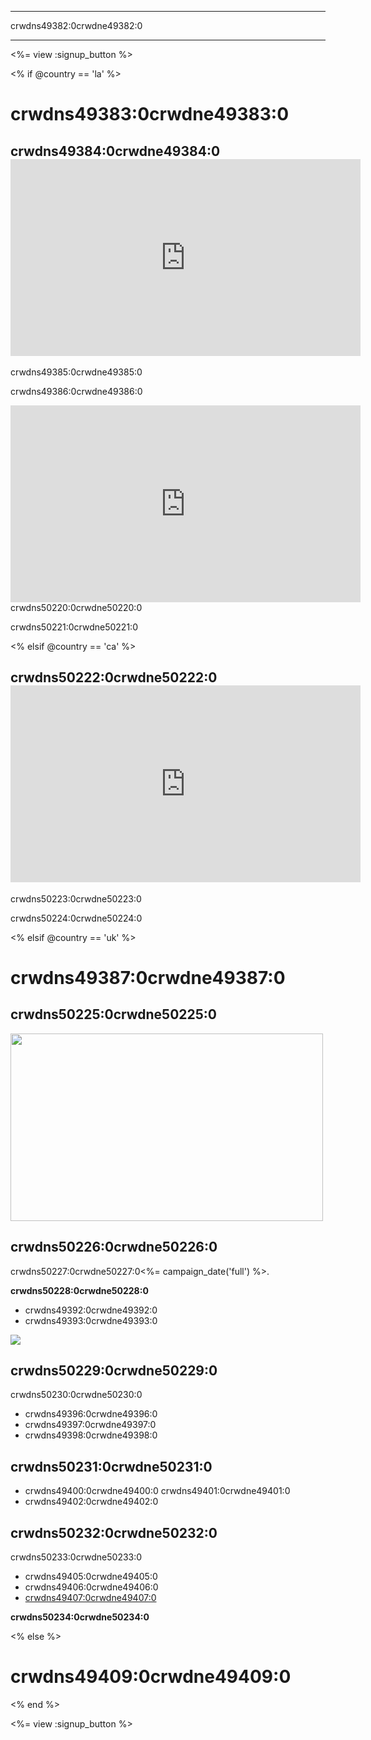 * * *

crwdns49382:0crwdne49382:0

* * *

<%= view :signup_button %>

<% if @country == 'la' %>

# crwdns49383:0crwdne49383:0

## crwdns49384:0crwdne49384:0 <iframe width="560" height="315" src="https://www.youtube.com/embed/HrBh2165KjE" frameborder="0" allowfullscreen></iframe>
crwdns49385:0crwdne49385:0

crwdns49386:0crwdne49386:0

  
 <iframe width="560" height="315" src="https://www.youtube.com/embed/_vq6Wpb-WyQ" frameborder="0" allowfullscreen></iframe>
crwdns50220:0crwdne50220:0

crwdns50221:0crwdne50221:0

<% elsif @country == 'ca' %>

## crwdns50222:0crwdne50222:0 <iframe width="560" height="315" src="https://www.youtube.com/embed/k3cg1e27zQM" frameborder="0" allowfullscreen></iframe>
crwdns50223:0crwdne50223:0

crwdns50224:0crwdne50224:0

<% elsif @country == 'uk' %>

# crwdns49387:0crwdne49387:0

## crwdns50225:0crwdne50225:0

[<img width="500" height="300" src="<%= localized_image('/images/corporations.png') %>" />](<%= localized_file('/files/corporations.pdf') %>)

## crwdns50226:0crwdne50226:0

crwdns50227:0crwdne50227:0<%= campaign_date('full') %>.

**crwdns50228:0crwdne50228:0**

  * crwdns49392:0crwdne49392:0
  * crwdns49393:0crwdne49393:0

[![](https://uk.code.org/images/tutorials.png)](https://uk.code.org/learn)

## crwdns50229:0crwdne50229:0

crwdns50230:0crwdne50230:0

  * crwdns49396:0crwdne49396:0
  * crwdns49397:0crwdne49397:0 
  * crwdns49398:0crwdne49398:0

## crwdns50231:0crwdne50231:0

  * crwdns49400:0crwdne49400:0 crwdns49401:0crwdne49401:0
  * crwdns49402:0crwdne49402:0

## crwdns50232:0crwdne50232:0

crwdns50233:0crwdne50233:0

  * crwdns49405:0crwdne49405:0
  * crwdns49406:0crwdne49406:0
  * [crwdns49407:0crwdne49407:0](https://www.youtube.com/watch?v=6XvmhE1J9PY)

**crwdns50234:0crwdne50234:0**

<% else %>

# crwdns49409:0crwdne49409:0

<% end %>

<%= view :signup_button %>